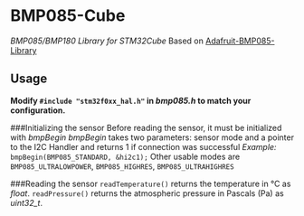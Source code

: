 # BMP085-Cube
*BMP085/BMP180 Library for STM32Cube*
Based on [Adafruit-BMP085-Library](https://github.com/adafruit/Adafruit-BMP085-Library)
## Usage
**Modify `#include "stm32f0xx_hal.h"` in _bmp085.h_ to match your configuration.**

###Initializing the sensor
Before reading the sensor, it must be initialized with _bmpBegin_
_bmpBegin_ takes two parameters: sensor mode and a pointer to the I2C Handler and returns 1 if connection was successful
_Example:_ `bmpBegin(BMP085_STANDARD, &hi2c1);`
Other usable modes are `BMP085_ULTRALOWPOWER`,  `BMP085_HIGHRES`,  `BMP085_ULTRAHIGHRES` 

###Reading the sensor
`readTemperature()` returns the temperature in °C as _float_.
`readPressure()` returns the atmospheric pressure in Pascals (Pa) as _uint32_t_.


